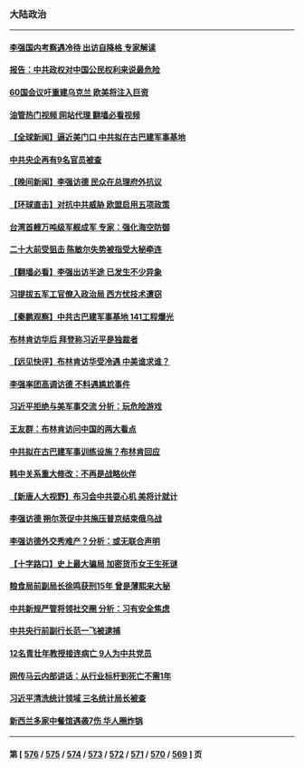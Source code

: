 ### 大陆政治
---
#### [李强国内考察遇冷待 出访自降格 专家解读](../../pages/ncid277/n14020357.md?06220045) 
#### [报告：中共政权对中国公民权利来说最危险](../../pages/ncid277/n14020484.md?06220045) 
#### [60国会议吁重建乌克兰 欧美将注入巨资](../../pages/ncid277/n14020395.md?06220045) 
#### [油管热门视频 网站代理 翻墙必看视频](http://138.2.39.72:81/youtube.html?epic-marker?06220045)
#### [【全球新闻】逼近美门口 中共拟在古巴建军事基地](../../pages/ncid277/n14020188.md?06220045) 
#### [中共央企再有9名官员被查](../../pages/ncid277/n14020277.md?06220045) 
#### [【晚间新闻】李强访德 民众在总理府外抗议](../../pages/ncid277/n14020187.md?06220045) 
#### [【环球直击】对抗中共威胁 欧盟启用五项政策](../../pages/ncid277/n14019784.md?06220045) 
#### [台湾首艘万吨级军舰成军 专家：强化海空防御](../../pages/ncid277/n14019611.md?06220045) 
#### [二十大前受狙击 陈敏尔失势被指受大秘牵连](../../pages/ncid277/n14020038.md?06220045) 
#### [【翻墙必看】李强出访半途 已发生不少异象](../../pages/ncid277/n14019964.md?06220045) 
#### [习提拔五军工官僚入政治局 西方忧技术遭窃](../../pages/ncid277/n14019205.md?06220045) 
#### [【秦鹏观察】中共古巴建军事基地 141工程爆光](../../pages/ncid277/n14019876.md?06220045) 
#### [布林肯访华后 拜登称习近平是独裁者](../../pages/ncid277/n14019940.md?06220045) 
#### [【远见快评】布林肯访华受冷遇 中美谁求谁？](../../pages/ncid277/n14019836.md?06220045) 
#### [李强率团高调访德 不料遇尴尬事件](../../pages/ncid277/n14019852.md?06220045) 
#### [习近平拒绝与美军事交流 分析：玩危险游戏](../../pages/ncid277/n14019709.md?06220045) 
#### [王友群：布林肯访问中国的两大看点](../../pages/ncid277/n14019817.md?06220045) 
#### [中共拟在古巴建军事训练设施？布林肯回应](../../pages/ncid277/n14019773.md?06220045) 
#### [韩中关系重大修改：不再是战略伙伴](../../pages/ncid277/n14019716.md?06220045) 
#### [【新唐人大视野】布习会中共耍心机 美将计就计](../../pages/ncid277/n14019749.md?06220045) 
#### [李强访德 朔尔茨促中共施压普京结束俄乌战](../../pages/ncid277/n14019714.md?06220045) 
#### [李强访德外交秀难产？分析：或无联合声明](../../pages/ncid277/n14019652.md?06220045) 
#### [【十字路口】史上最大骗局 加密货币女王生死谜](../../pages/ncid277/n14019612.md?06220045) 
#### [粮食局前副局长徐鸣获刑15年 曾是薄熙来大秘](../../pages/ncid277/n14019563.md?06220045) 
#### [中共新规严管将领社交圈 分析：习有安全焦虑](../../pages/ncid277/n14019420.md?06220045) 
#### [中共央行前副行长范一飞被逮捕](../../pages/ncid277/n14019521.md?06220045) 
#### [12名青壮年教授接连病亡 9人为中共党员](../../pages/ncid277/n14019473.md?06220045) 
#### [网传马云内部讲话：从行业标杆到死亡不需1年](../../pages/ncid277/n14019448.md?06220045) 
#### [习近平清洗统计领域 三名统计局长被查](../../pages/ncid277/n14019453.md?06220045) 
#### [新西兰多家中餐馆遇袭7伤 华人圈炸锅](../../pages/ncid277/n14019509.md?06220045) 

---
#### 第 [ [576](./576.md?06220045) / [575](./575.md?06220045) / [574](./574.md?06220045) / [573](./573.md?06220045) / [572](./572.md?06220045) / [571](./571.md?06220045) / [570](./570.md?06220045) / [569](./569.md?06220045) ] 页
